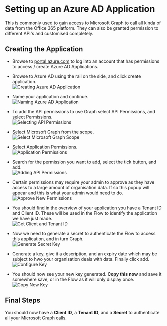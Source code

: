 # Setting up an Azure AD Application

This is commonly used to gain access to Microsoft Graph to call all kinda of data from the Office 365 platform. They can also be granted permission to different API's and customised completely.

## Creating the Application

- Browse to [portal.azure.com](https://portal.azure.com) to log into an account that has permissions to access / create Azure AD Applications.

- Browse to Azure AD using the rail on the side, and click create application.</br>
![Creating Azure AD Application](Assets/AzureADApp1.png)

- Name your application and continue.</br>
![Naming Azure AD Application](Assets/AzureADApp2.png)

- To add the API permissions to use Graph select API Permissions, and select Permissions.</br>
![Selecting API Permissions](Assets/AzureADApp3.png)

- Select Microsoft Graph from the scope.</br>
![Select Microsoft Graph Scope](Assets/AzureADApp4.png)

- Select Application Permissions.</br>
![Application Permissions](Assets/AzureADApp5.png)

- Search for the permission you want to add, select the tick button, and add.</br>
![Adding API Permissions](Assets/AzureADApp6.png)

- Certain permissions may require your admin to approve as they have access to a large amount of organisation data. If so this popup will appear and this is what your admin would need to do.</br>
![Approve New Permissions](Assets/AzureADApp7.png)

- You should find in the overview of your application you have a Tenant ID and Client ID. These will be used in the Flow to identify the application we have just made.</br>
![Get Client and Tenant ID](Assets/AzureADApp8.png)

- Now we need to generate a secret to authenticate the Flow to access this application, and in turn Graph.</br>
![Generate Secret Key](Assets/AzureADApp9.png)

- Generate a key, give it a description, and an expiry date which may be subject to hwo your organisation deals with data. Finally click add.</br>
![Configure Key](Assets/AzureADApp10.png)

- You should now see your new key generated. **Copy this now** and save it somewhere save, or in the Flow as it will only display once.</br>
![Copy New Key](Assets/AzureADApp11.png)

## Final Steps

You should now have a **Client ID**, a **Tenant ID**, and a **Secret** to authenticate all your Microsoft Graph calls.
